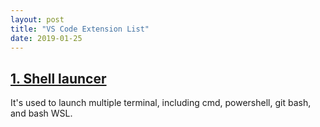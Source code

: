 ```yaml
---
layout: post
title: "VS Code Extension List"
date: 2019-01-25
---
```


## [1. Shell launcer](https://marketplace.visualstudio.com/items?itemName=Tyriar.shell-launcher)
It's used to launch multiple terminal, including cmd, powershell, git bash, and bash WSL. 